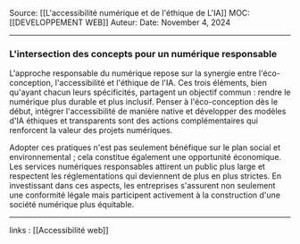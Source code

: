 Source: [[L'accessibilité numérique et de l'éthique de L'IA]]
MOC: [[DEVELOPPEMENT WEB]]
Auteur:
Date: November 4, 2024

---

### L'intersection des concepts pour un numérique responsable

L'approche responsable du numérique repose sur la synergie entre l'éco-conception, l'accessibilité et l'éthique de l'IA. Ces trois éléments, bien qu'ayant chacun leurs spécificités, partagent un objectif commun : rendre le numérique plus durable et plus inclusif. Penser à l'éco-conception dès le début, intégrer l'accessibilité de manière native et développer des modèles d'IA éthiques et transparents sont des actions complémentaires qui renforcent la valeur des projets numériques.

Adopter ces pratiques n'est pas seulement bénéfique sur le plan social et environnemental ; cela constitue également une opportunité économique. Les services numériques responsables attirent un public plus large et respectent les réglementations qui deviennent de plus en plus strictes. En investissant dans ces aspects, les entreprises s'assurent non seulement une conformité légale mais participent activement à la construction d'une société numérique plus équitable.

---
links : [[Accessibilité web]]